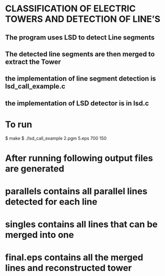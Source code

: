 # CLASSIFICATION OF ELECTRIC TOWERS AND DETECTION OF LINE’S

## The program uses LSD to detect Line segments
## The detected line segments are then merged to extract the Tower


## the implementation of line segment detection is lsd_call_example.c
## the implementation of LSD detector is in lsd.c

# To run

$	make
$	./lsd_call_example 2.pgm 5.eps 700 150

# After running following output files are generated
# parallels contains all parallel lines detected for each line
# singles contains all lines that can be merged into one
# final.eps contains all the merged lines and reconstructed tower


